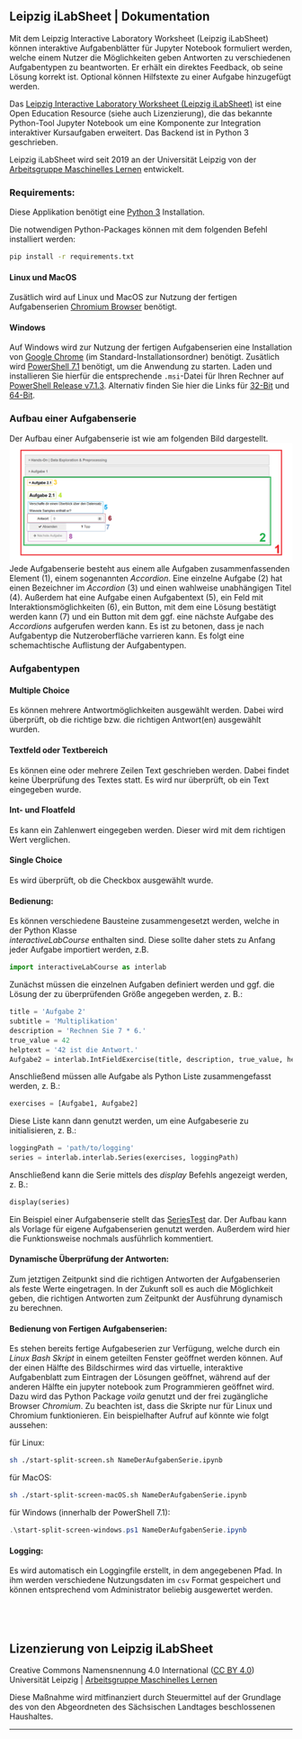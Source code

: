 ## Leipzig iLabSheet | Dokumentation

Mit dem Leipzig Interactive Laboratory Worksheet (Leipzig iLabSheet) können interaktive Aufgabenblätter für Jupyter Notebook formuliert werden, welche einem Nutzer die Möglichkeiten geben Antworten zu verschiedenen Aufgabentypen zu beantworten. Er erhält ein direktes Feedback, ob seine Lösung korrekt ist. Optional können Hilfstexte zu einer Aufgabe hinzugefügt werden. 

Das [Leipzig Interactive Laboratory Worksheet (Leipzig iLabSheet)](https://git.informatik.uni-leipzig.de/ml-group/tools/iLabCourse/) ist eine Open Education Resource (siehe auch Lizenzierung), die das bekannte Python-Tool Jupyter Notebook um eine Komponente zur Integration interaktiver Kursaufgaben erweitert. Das Backend ist in Python 3 geschrieben. 

Leipzig iLabSheet wird seit 2019 an der Universität Leipzig von der [Arbeitsgruppe Maschinelles Lernen](https://nmi.informatik.uni-leipzig.de/ml-group/) entwickelt.


### Requirements:
Diese Applikation benötigt eine [Python 3](https://www.python.org/downloads/) Installation.

Die notwendigen Python-Packages können mit dem folgenden Befehl installiert werden:

```sh
pip install -r requirements.txt
```
#### Linux und MacOS

Zusätlich wird auf Linux und MacOS zur Nutzung der fertigen Aufgabenserien [Chromium Browser](https://www.chromium.org/getting-involved/download-chromium) benötigt.

#### Windows

Auf Windows wird zur Nutzung der fertigen Aufgabenserien eine Installation von [Google Chrome](https://www.google.com/chrome/) (im Standard-Installationsordner) benötigt. Zusätlich wird [PowerShell 7.1](https://docs.microsoft.com/de-de/powershell/scripting/install/installing-powershell-core-on-windows?view=powershell-7.1) benötigt, um die Anwendung zu starten. Laden und installieren Sie hierfür die entsprechende `.msi`-Datei für Ihren Rechner auf [PowerShell Release v7.1.3](https://github.com/PowerShell/PowerShell/releases/tag/v7.1.3). Alternativ finden Sie hier die Links für [32-Bit](https://github.com/PowerShell/PowerShell/releases/download/v7.1.3/PowerShell-7.1.3-win-x86.msi) und [64-Bit](https://github.com/PowerShell/PowerShell/releases/download/v7.1.3/PowerShell-7.1.3-win-x64.msi).

### Aufbau einer Aufgabenserie
Der Aufbau einer Aufgabenserie ist wie am folgenden Bild dargestellt.
![Bild](/images_doc/Tool_snap.PNG)
Jede Aufgabenserie besteht aus einem alle Aufgaben zusammenfassenden Element (1), einem sogenannten *Accordion*.
Eine einzelne Aufgabe (2) hat einen Bezeichner im *Accordion* (3) und einen wahlweise unabhängigen Titel (4).
Außerdem hat eine Aufgabe einen Aufgabentext (5), ein Feld mit Interaktionsmöglichkeiten (6), ein Button, mit dem eine Lösung bestätigt werden kann (7) und ein Button mit dem ggf. eine nächste Aufgabe des *Accordions* aufgerufen werden kann.
Es ist zu betonen, dass je nach Aufgabentyp die Nutzeroberfläche varrieren kann. Es folgt eine schemachtische Auflistung der Aufgabentypen.

### Aufgabentypen
#### Multiple Choice
Es können mehrere Antwortmöglichkeiten ausgewählt werden. Dabei wird überprüft, ob die richtige bzw. die richtigen Antwort(en) ausgewählt wurden.

#### Textfeld oder Textbereich
Es können eine oder mehrere Zeilen Text geschrieben werden. Dabei findet keine Überprüfung des Textes statt. Es wird nur überprüft, ob ein Text eingegeben wurde.

#### Int- und Floatfeld
Es kann ein Zahlenwert eingegeben werden. Dieser wird mit dem richtigen Wert verglichen. 

#### Single Choice
Es wird überprüft, ob die Checkbox ausgewählt wurde.

#### Bedienung:
Es können verschiedene Bausteine zusammengesetzt werden, welche in der Python Klasse  
*interactiveLabCourse* enthalten sind. Diese sollte daher stets zu Anfang jeder Aufgabe importiert werden, z.B.
```python
import interactiveLabCourse as interlab
```
Zunächst müssen die einzelnen Aufgaben definiert werden und ggf. die Lösung der zu überprüfenden Größe angegeben werden, z. B.:

```python
title = 'Aufgabe 2'
subtitle = 'Multiplikation'
description = 'Rechnen Sie 7 * 6.'
true_value = 42
helptext = '42 ist die Antwort.'
Aufgabe2 = interlab.IntFieldExercise(title, description, true_value, helptext=helptext, subtitle=subtitle)
```
Anschließend müssen alle Aufgabe als Python Liste zusammengefasst werden, z. B.:

```python
exercises = [Aufgabe1, Aufgabe2]
```
Diese Liste kann dann genutzt werden, um eine Aufgabeserie zu initialisieren, z. B.: 

```python
loggingPath = 'path/to/logging'
series = interlab.interlab.Series(exercises, loggingPath)
```

Anschließend kann die Serie mittels des *display* Befehls angezeigt werden, z. B.:

```python
display(series)
```

Ein Beispiel einer Aufgabenserie stellt das [SeriesTest](https://git.informatik.uni-leipzig.de/ml-group/tools-dev/ml-course/blob/master/HandsOns/HandsOn_1.py) dar. Der Aufbau kann als Vorlage für eigene Aufgabenserien genutzt werden. Außerdem wird hier die Funktionsweise nochmals ausführlich kommentiert. 

#### Dynamische Überprüfung der Antworten:
Zum jetztigen Zeitpunkt sind die richtigen Antworten der Aufgabenserien als feste Werte eingetragen. In der Zukunft soll es auch die Möglichkeit geben, die richtigen Antworten zum Zeitpunkt der Ausführung dynamisch zu berechnen.  


#### Bedienung von Fertigen Aufgabenserien:
Es stehen bereits fertige Aufgabeserien zur Verfügung, welche durch ein *Linux Bash Skript* in einem geteilten Fenster geöffnet werden können. Auf der einen Hälfte des Bildschirmes wird das virtuelle, interaktive Aufgabenblatt zum Eintragen der Lösungen geöffnet, während auf der anderen Hälfte ein jupyter notebook zum Programmieren geöffnet wird. 
Dazu wird das Python Package *voila* genutzt und der frei zugängliche Browser *Chromium*. Zu beachten ist, dass die Skripte nur für Linux und Chromium funktionieren. Ein beispielhafter Aufruf auf könnte wie folgt aussehen:

für Linux:

```sh
sh ./start-split-screen.sh NameDerAufgabenSerie.ipynb
```

für MacOS:
```sh
sh ./start-split-screen-macOS.sh NameDerAufgabenSerie.ipynb

```

für Windows (innerhalb der PowerShell 7.1):

```ps1
.\start-split-screen-windows.ps1 NameDerAufgabenSerie.ipynb
```

#### Logging:
Es wird automatisch ein Loggingfile erstellt, in dem angegebenen Pfad. In ihm werden verschiedene Nutzungsdaten im `csv` Format gespeichert und können entsprechend vom Administrator beliebig ausgewertet werden.

&nbsp;
----------------------------------------------------------------------------------------------------

## Lizenzierung von Leipzig iLabSheet
Creative Commons Namensnennung 4.0 International ([CC BY 4.0](https://creativecommons.org/licenses/by/4.0/deed.de)) <br>
Universität Leipzig | [Arbeitsgruppe Maschinelles Lernen](https://nmi.informatik.uni-leipzig.de/ml-group/)

Diese Maßnahme wird mitfinanziert durch Steuermittel auf der Grundlage des von den Abgeordneten des Sächsischen Landtages beschlossenen Haushaltes.

----------------------------------------------------------------------------------------------------





